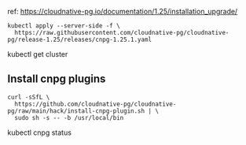 ref: https://cloudnative-pg.io/documentation/1.25/installation_upgrade/

````
kubectl apply --server-side -f \
  https://raw.githubusercontent.com/cloudnative-pg/cloudnative-pg/release-1.25/releases/cnpg-1.25.1.yaml
````

kubectl get cluster

## Install cnpg plugins

````
curl -sSfL \
  https://github.com/cloudnative-pg/cloudnative-pg/raw/main/hack/install-cnpg-plugin.sh | \
  sudo sh -s -- -b /usr/local/bin
````

kubectl cnpg status <cluster-name>